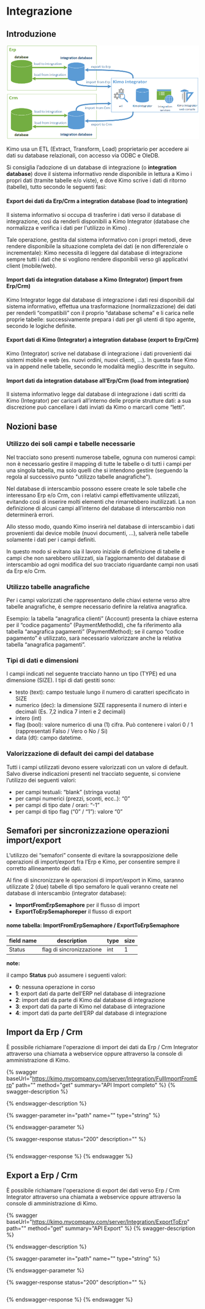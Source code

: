 # Integrazione

## Introduzione <a href="#introduzione" id="introduzione"></a>

![schema logico integrazione](../.gitbook/assets/kimo-integrator-schema.png)

Kimo usa un ETL (Extract, Transform, Load) proprietario per accedere ai dati su database relazionali, con accesso via ODBC e OleDB.

Si consiglia l’adozione di un database di integrazione (o **integration database**) dove il sistema informativo rende disponibile in lettura a Kimo i propri dati (tramite tabelle e/o viste), e dove Kimo scrive i dati di ritorno (tabelle), tutto secondo le seguenti fasi:

#### **Export dei dati da Erp/Crm a integration database (load to integration)** <a href="#export-dei-dati-da-erp-crm-a-integration-database-load-to-integration" id="export-dei-dati-da-erp-crm-a-integration-database-load-to-integration"></a>

Il sistema informativo si occupa di trasferire i dati verso il database di integrazione, così da renderli disponibili a Kimo Integrator (database che normalizza e verifica i dati per l'utilizzo in Kimo) .

Tale operazione, gestita dal sistema informativo con i propri metodi, deve rendere disponibile la situazione completa dei dati (e non differenziale o incrementale): Kimo necessita di leggere dal database di integrazione sempre tutti i dati che si vogliono rendere disponibili verso gli applicativi client (mobile/web).

#### **Import dati da integration database a Kimo (Integrator) (import from Erp/Crm)** <a href="#import-dati-da-integration-database-a-kimo-integrator-import-from-erp-crm" id="import-dati-da-integration-database-a-kimo-integrator-import-from-erp-crm"></a>

Kimo Integrator legge dal database di integrazione i dati resi disponibili dal sistema informativo, effettua una trasformazione (normalizzazione) dei dati per renderli “compatibili” con il proprio “database schema” e li carica nelle proprie tabelle: successivamente prepara i dati per gli utenti di tipo agente, secondo le logiche definite.

#### **Export dati di Kimo (Integrator) a integration database (export to Erp/Crm)** <a href="#export-dati-di-kimo-integrator-a-integration-database-export-to-erp-crm" id="export-dati-di-kimo-integrator-a-integration-database-export-to-erp-crm"></a>

Kimo (Integrator) scrive nel database di integrazione i dati provenienti dai sistemi mobile e web (es. nuovi ordini, nuovi clienti, …). In questa fase Kimo va in append nelle tabelle, secondo le modalità meglio descritte in seguito.

#### **Import dati da integration database all’Erp/Crm (load from integration)** <a href="#import-dati-da-integration-database-allerp-crm-load-from-integration" id="import-dati-da-integration-database-allerp-crm-load-from-integration"></a>

Il sistema informativo legge dal database di integrazione i dati scritti da Kimo (Integrator) per caricarli all’interno delle proprie strutture dati: a sua discrezione può cancellare i dati inviati da Kimo o marcarli come “letti”.

## Nozioni base <a href="#nozioni-base" id="nozioni-base"></a>

### Utilizzo dei soli campi e tabelle necessarie <a href="#utilizzo-dei-soli-campi-e-tabelle-necessarie" id="utilizzo-dei-soli-campi-e-tabelle-necessarie"></a>

Nel tracciato sono presenti numerose tabelle, ognuna con numerosi campi: non è necessario gestire il mapping di tutte le tabelle o di tutti i campi per una singola tabella, ma solo quelli che si intendono gestire (seguendo la regola al successivo punto "utilizzo tabelle anagrafiche").

Nel database di interscambio possono essere create le sole tabelle che interessano Erp e/o Crm, con i relativi campi effettivamente utilizzati, evitando così di inserire molti elementi che rimarrebbero inutilizzati. La non definizione di alcuni campi all’interno del database di interscambio non determinerà errori.

Allo stesso modo, quando Kimo inserirà nel database di interscambio i dati provenienti dai device mobile (nuovi documenti, …), salverà nelle tabelle solamente i dati per i campi definiti.

In questo modo si evitano sia il lavoro iniziale di definizione di tabelle e campi che non sarebbero utilizzati, sia l’aggiornamento del database di interscambio ad ogni modifica del suo tracciato riguardante campi non usati da Erp e/o Crm.

### Utilizzo tabelle anagrafiche <a href="#utilizzo-tabelle-anagrafiche" id="utilizzo-tabelle-anagrafiche"></a>

Per i campi valorizzati che rappresentano delle chiavi esterne verso altre tabelle anagrafiche, è sempre necessario definire la relativa anagrafica.

Esempio: la tabella “anagrafica clienti” (Account) presenta la chiave esterna per il “codice pagamento” (PaymentMethodId), che fa riferimento alla tabella “anagrafica pagamenti” (PaymentMethod); se il campo “codice pagamento” è utilizzato, sarà necessario valorizzare anche la relativa tabella “anagrafica pagamenti”.

### Tipi di dati e dimensioni <a href="#tipi-di-dati-e-dimensioni" id="tipi-di-dati-e-dimensioni"></a>

I campi indicati nel seguente tracciato hanno un tipo (TYPE) ed una dimensione (SIZE). I tipi di dati gestiti sono:

* testo (text): campo testuale lungo il numero di caratteri specificato in SIZE
* numerico (dec): la dimensione SIZE rappresenta il numero di interi e decimali (Es. 7,2 indica 7 interi e 2 decimali)
* intero (int)
* flag (bool): valore numerico di una (1) cifra. Può contenere i valori 0 / 1 (rappresentati Falso / Vero o No / Si)
* data (dt): campo datetime.

### Valorizzazione di default dei campi del database  <a href="#valorizzazione-di-default-dei-campi-del-database" id="valorizzazione-di-default-dei-campi-del-database"></a>

Tutti i campi utilizzati devono essere valorizzati con un valore di default. Salvo diverse indicazioni presenti nel tracciato seguente, si conviene l’utilizzo dei seguenti valori:

* per campi testuali: “blank” (stringa vuota)
* per campi numerici (prezzi, sconti, ecc..): “0”
* per campi di tipo date / orari: “-1”
* per campi di tipo flag (“0” / “1”): valore “0”

## Semafori per sincronizzazione operazioni import/export <a href="#semafori-per-sincronizzazione-operazioni-import-export" id="semafori-per-sincronizzazione-operazioni-import-export"></a>

L’utilizzo dei “semafori” consente di evitare la sovrapposizione delle operazioni di import/export fra l’Erp e Kimo, per consentire sempre il corretto allineamento dei dati.

Al fine di sincronizzare le operazioni di import/export in Kimo, saranno utilizzate 2 (due) tabelle di tipo semaforo le quali veranno create nel database di interscambio (integrator database):

* **ImportFromErpSemaphore** per il flusso di import
* **ExportToErpSemaphoreper** il flusso di export

#### nome tabella: ImportFromErpSemaphore / ExportToErpSemaphore <a href="#nome-tabella-importfromerpsemaphore-exporttoerpsemaphore" id="nome-tabella-importfromerpsemaphore-exporttoerpsemaphore"></a>

| field name | description              | type | size |
| ---------- | ------------------------ | ---- | ---- |
| Status     | flag di sincronizzazione | int  | 1    |

**note:**

il campo **Status** può assumere i seguenti valori:

* **0**: nessuna operazione in corso
* **1**: export dati da parte dell’ERP nel database di integrazione
* **2**: import dati da parte di Kimo dal database di integrazione
* **3**: export dati da parte di Kimo nel database di integrazione
* **4**: import dati da parte dell’ERP dal database di integrazione

## Import da Erp / Crm <a href="#import-da-erp-crm" id="import-da-erp-crm"></a>

È possibile richiamare l'operazione di import dei dati da Erp / Crm Integrator attraverso una chiamata a webservice oppure attraverso la console di amministrazione di Kimo.

{% swagger baseUrl="https://kimo.mycompany.com/server/Integration/FullImportFromErp" path="" method="get" summary="API Import completo" %}
{% swagger-description %}

{% endswagger-description %}

{% swagger-parameter in="path" name="" type="string" %}

{% endswagger-parameter %}

{% swagger-response status="200" description="" %}
```
```
{% endswagger-response %}
{% endswagger %}

## Export a Erp / Crm <a href="#export-a-erp-crm" id="export-a-erp-crm"></a>

È possibile richiamare l'operazione di export dei dati verso Erp / Crm Integrator attraverso una chiamata a webservice oppure attraverso la console di amministrazione di Kimo.

{% swagger baseUrl="https://kimo.mycompany.com/server/Integration/ExportToErp" path="" method="get" summary="API Export" %}
{% swagger-description %}

{% endswagger-description %}

{% swagger-parameter in="path" name="" type="string" %}

{% endswagger-parameter %}

{% swagger-response status="200" description="" %}
```
```
{% endswagger-response %}
{% endswagger %}
